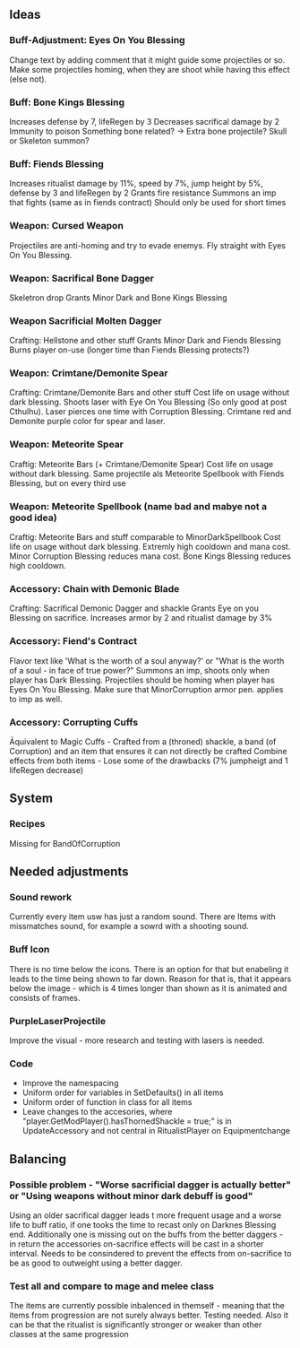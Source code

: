 ## Ideas

### Buff-Adjustment: Eyes On You Blessing
Change text by adding comment that it might guide some projectiles or so.
Make some projectiles homing, when they are shoot while having this effect (else not).

### Buff: Bone Kings Blessing
Increases defense by 7, lifeRegen by 3
Decreases sacrifical damage by 2
Immunity to poison
Something bone related? -> Extra bone projectile? Skull or Skeleton summon?

### Buff: Fiends Blessing
Increases ritualist damage by 11%, speed by 7%, jump height by 5%, defense by 3 and lifeRegen by 2
Grants fire resistance
Summons an imp that fights (same as in fiends contract)
Should only be used for short times

### Weapon: Cursed Weapon
Projectiles are anti-homing and try to evade enemys. Fly straight with Eyes On You Blessing.

### Weapon: Sacrifical Bone Dagger
Skeletron drop
Grants Minor Dark and Bone Kings Blessing

### Weapon Sacrificial Molten Dagger
Crafting: Hellstone and other stuff
Grants Minor Dark and Fiends Blessing
Burns player on-use (longer time than Fiends Blessing protects?)

### Weapon: Crimtane/Demonite Spear
Crafting: Crimtane/Demonite Bars and other stuff
Cost life on usage without dark blessing.
Shoots laser with Eye On You Blessing (So only good at post Cthulhu).
Laser pierces one time with Corruption Blessing.
Crimtane red and Demonite purple color for spear and laser.

### Weapon: Meteorite Spear
Craftig: Meteorite Bars (+ Crimtane/Demonite Spear)
Cost life on usage without dark blessing.
Same projectile als Meteorite Spellbook with Fiends Blessing, but on every third use

### Weapon: Meteorite Spellbook (name bad and mabye not a good idea)
Craftig: Meteorite Bars and stuff comparable to MinorDarkSpellbook
Cost life on usage without dark blessing.
Extremly high cooldown and mana cost.
Minor Corruption Blessing reduces mana cost.
Bone Kings Blessing reduces high cooldown.

### Accessory: Chain with Demonic Blade
Crafting: Sacrifical Demonic Dagger and shackle
Grants Eye on you Blessing on sacrifice.
Increases armor by 2 and ritualist damage by 3%

### Accessory: Fiend's Contract
Flavor text like 'What is the worth of a soul anyway?' or "What is the worth of a soul - in face of true power?"
Summons an imp, shoots only when player has Dark Blessing.
Projectiles should be homing when player has Eyes On You Blessing.
Make sure that MinorCorruption armor pen. applies to imp as well.

### Accessory: Corrupting Cuffs
Äquivalent to Magic Cuffs - Crafted from a (throned) shackle, a band (of Corruption) and an item that ensures it can not directly be crafted
Combine effects from both items - Lose some of the drawbacks (7% jumpheigt and 1 lifeRegen decrease)



## System

### Recipes
Missing for BandOfCorruption



## Needed adjustments

### Sound rework
Currently every item usw has just a random sound. There are Items with missmatches sound, for example a sowrd with a shooting sound.

### Buff Icon
There is no time below the icons. There is an option for that but enabeling it leads to the time being shown to far down.
Reason for that is, that it appears below the image - which is 4 times longer than shown as it is animated and consists of frames.

### PurpleLaserProjectile
Improve the visual - more research and testing with lasers is needed.

### Code
- Improve the namespacing
- Uniform order for variables in SetDefaults() in all items
- Uniform order of function in class for all items
- Leave changes to the accesories, where "player.GetModPlayer<RitualistPlayer>().hasThornedShackle = true;" is in UpdateAccessory and not central in RitualistPlayer on Equipmentchange



## Balancing

### Possible problem - "Worse sacrificial dagger is actually better" or "Using weapons without minor dark debuff is good"
Using an older sacrifical dagger leads t more frequent usage and a worse life to buff ratio, if one tooks the time to recast only on Darknes Blessing end.
Additionally one is missing out on the buffs from the better daggers - in return the accessories on-sacrifice effects will be cast in a shorter interval.
Needs to be consindered to prevent the effects from on-sacrifice to be as good to outweight using a better dagger.

### Test all and compare to mage and melee class
The items are currently possible inbalenced in themself - meaning that the items from progression are not surely always better. Testing needed.
Also it can be that the ritualist is significantly stronger or weaker than other classes at the same progression 